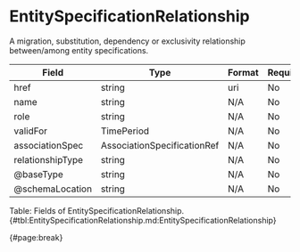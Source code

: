 <!--
    ATTENTION: This file was generated via gradle!
               Do NOT manually edit this file! Any such changes will be overwritten!
-->

# EntitySpecificationRelationship

A migration, substitution, dependency or exclusivity relationship between/among entity specifications.

| Field | Type | Format | Required |
| ------- | ------- | ------- | --- |
| href | string | uri | No |
| name | string | N/A | No |
| role | string | N/A | No |
| validFor | TimePeriod | N/A | No |
| associationSpec | AssociationSpecificationRef | N/A | No |
| relationshipType | string | N/A | No |
| @baseType | string | N/A | No |
| @schemaLocation | string | N/A | No |

Table: Fields of EntitySpecificationRelationship. {#tbl:EntitySpecificationRelationship.md:EntitySpecificationRelationship}

{#page:break}
